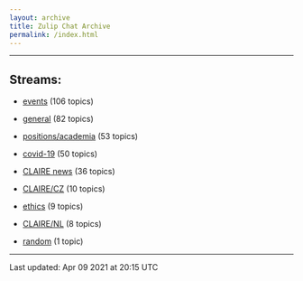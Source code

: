 ```yaml
---
layout: archive
title: Zulip Chat Archive
permalink: /index.html
---
```


---

## Streams:

* [events](stream/201207-events/index.html) (106 topics)

* [general](stream/201199-general/index.html) (82 topics)

* [positions/academia](stream/203258-positions/academia/index.html) (53 topics)

* [covid-19](stream/226112-covid-19/index.html) (50 topics)

* [CLAIRE news](stream/201957-CLAIRE-news/index.html) (36 topics)

* [CLAIRE/CZ](stream/203399-CLAIRE/CZ/index.html) (10 topics)

* [ethics](stream/228366-ethics/index.html) (9 topics)

* [CLAIRE/NL](stream/203255-CLAIRE/NL/index.html) (8 topics)

* [random](stream/202125-random/index.html) (1 topic)

<hr><p>Last updated: Apr 09 2021 at 20:15 UTC</p>